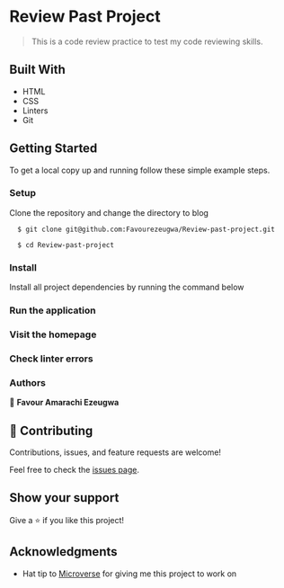 # Review Past Project

> This is a code review practice to test my code reviewing skills.

## Built With

- HTML
- CSS
- Linters
- Git

## Getting Started

To get a local copy up and running follow these simple example steps.

### Setup

Clone the repository and change the directory to blog

```
  $ git clone git@github.com:Favourezeugwa/Review-past-project.git

  $ cd Review-past-project
```

### Install

Install all project dependencies by running the command below

### Run the application


### Visit the homepage


### Check linter errors


### Authors

👤 **Favour Amarachi Ezeugwa**

## 🤝 Contributing

Contributions, issues, and feature requests are welcome!

Feel free to check the [issues page]().

## Show your support

Give a ⭐️ if you like this project!

## Acknowledgments

- Hat tip to [Microverse](https://bit.ly/MicroverseTN) for giving me this project to work on

